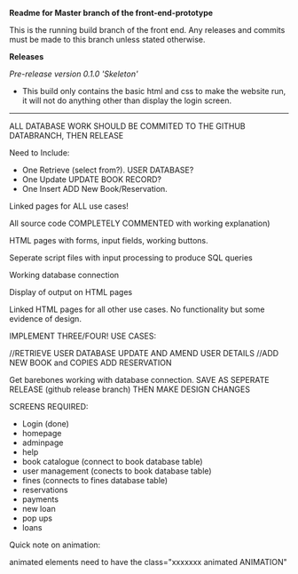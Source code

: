 **Readme for Master branch of the front-end-prototype**

This is the running build branch of the front end. Any releases and commits must be made to this branch unless stated otherwise.


**Releases**

*Pre-release version 0.1.0 'Skeleton'*
- This build only contains the basic html and css to make the website run, it will not do anything other than display the login screen.
----------------------

ALL DATABASE WORK SHOULD BE COMMITED TO THE GITHUB DATABRANCH, THEN RELEASE

Need to Include:

- One Retrieve (select from?). USER DATABASE?
- One Update UPDATE BOOK RECORD?
- One Insert ADD New Book/Reservation.

Linked pages for ALL use cases!

All source code COMPLETELY COMMENTED with working explanation)

HTML pages with forms, input fields, working buttons.

Seperate script files with input processing to produce SQL queries

Working database connection

Display of output on HTML pages

Linked HTML pages for all other use cases. No functionality but some evidence of design.

IMPLEMENT THREE/FOUR! USE CASES:

//RETRIEVE USER DATABASE
UPDATE AND AMEND USER DETAILS
//ADD NEW BOOK and COPIES
ADD RESERVATION



Get barebones working with database connection. SAVE AS SEPERATE RELEASE (github release branch) THEN MAKE DESIGN CHANGES

SCREENS REQUIRED:

- Login (done)
- homepage
- adminpage
- help
- book catalogue (connect to book database table)
- user management (conects to book database table)
- fines (connects to fines database table)
- reservations
- payments
- new loan
- pop ups
- loans

Quick note on animation: 

animated elements need to have the class="xxxxxxx animated ANIMATION"